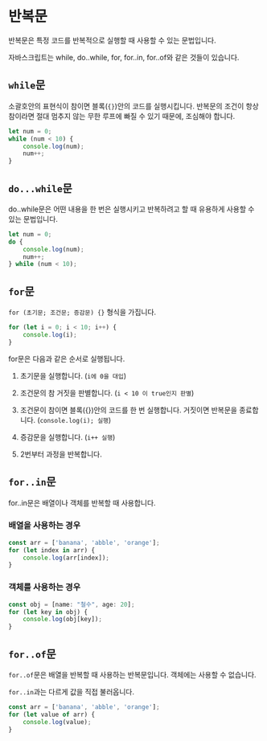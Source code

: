 # 반복문

반복문은 특정 코드를 반복적으로 실행할 때 사용할 수 있는 문법입니다.

자바스크립트는 while, do..while, for, for..in, for..of와 같은 것들이 있습니다.

## `while`문

소괄호안의 표현식이 참이면 블록(`{}`)안의 코드를 실행시킵니다. 반복문의 조건이 항상 참이라면 절대 멈추지 않는 무한 루프에 빠질 수 있기 때문에, 조심해야 합니다.

```js
let num = 0;
while (num < 10) {
	console.log(num);
	num++;
}
```

## `do...while`문

do..while문은 어떤 내용을 한 번은 실행시키고 반복하려고 할 때 유용하게 사용할 수 있는 문법입니다.

```js
let num = 0;
do {
	console.log(num);
	num++;
} while (num < 10);
```

## `for`문

`for (초기문; 조건문; 증감문) {}` 형식을 가집니다.

```js
for (let i = 0; i < 10; i++) {
	console.log(i);
}
```

for문은 다음과 같은 순서로 실행됩니다.

1. 초기문을 실행합니다. (`i에 0을 대입`)

2. 조건문의 참 거짓을 판별합니다. (`i < 10 이 true인지 판별`)

3. 조건문이 참이면 블록({})안의 코드를 한 번 실행합니다. 거짓이면 반복문을 종료합니다. (`console.log(i); 실행`)

4. 증감문을 실행합니다. (`i++ 실행`)

5. 2번부터 과정을 반복합니다.

## `for..in`문

for..in문은 배열이나 객체를 반복할 때 사용합니다.

### 배열을 사용하는 경우

```js
const arr = ['banana', 'abble', 'orange'];
for (let index in arr) {
	console.log(arr[index]);
}
```

### 객체를 사용하는 경우

```js
const obj = [name: "철수", age: 20];
for (let key in obj) {
	console.log(obj[key]);
}
```

## `for..of`문

`for..of`문은 배열을 반복할 때 사용하는 반복문입니다. 객체에는 사용할 수 없습니다.

`for..in`과는 다르게 값을 직접 불러옵니다.

```js
const arr = ['banana', 'abble', 'orange'];
for (let value of arr) {
	console.log(value);
}
```
